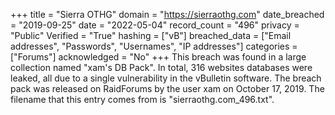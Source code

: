 +++
title = "Sierra OTHG"
domain = "https://sierraothg.com"
date_breached = "2019-09-25"
date = "2022-05-04"
record_count = "496"
privacy = "Public"
Verified = "True"
hashing = ["vB"]
breached_data = ["Email addresses", "Passwords", "Usernames", "IP addresses"]
categories = ["Forums"]
acknowledged = "No"
+++
This breach was found in a large collection named "xam's DB Pack". In total, 316 websites databases were leaked, all due to a single vulnerability in the vBulletin software. The breach pack was released on RaidForums by the user xam on October 17, 2019. The filename that this entry comes from is "sierraothg.com_496.txt".

